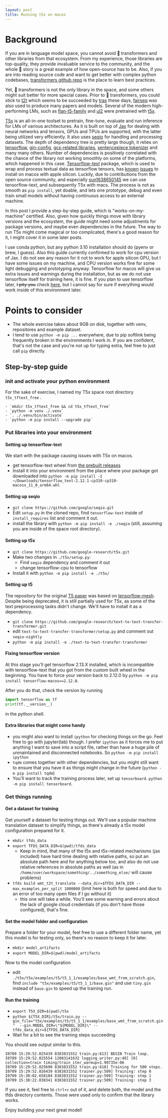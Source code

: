 ```yaml
---
layout: post
title: Running t5x on macos
---
```


# Background

If you are in language model space, you cannot avoid 🤗 transformers and other libraries from that ecosystem. From my experience, those libraries are top-quality, they provide invaluable service to the community, and the whole 🤗 story is a great example of how open-source has to be. Also, if you are into reading source code and want to get better with complex python codebases, [transformers github repo](https://github.com/huggingface/transformers.git) is the place to learn best practices.

Yet, 🤗 transformers is not the only library in the space, and some others might suit better for more special cases. Prior to 🤗 transformers, you could stick to [t2t](https://github.com/tensorflow/tensor2tensor) which seems to be succeeded by [trax](https://github.com/google/trax) these days, [fairseq](https://github.com/facebookresearch/fairseq) was also used to produce many papers and models. Several of the modern high-performing LMs, such as [flan-t5-family](https://huggingface.co/docs/transformers/model_doc/flan-t5) and [ul2](https://huggingface.co/docs/transformers/model_doc/ul2) were pretrained with [t5x](https://github.com/google-research/t5x). 

<!--more-->

[T5x](https://github.com/google-research/t5x) is an all-in-one toolset to pretrain, fine-tune, evaluate and run inference for LMs of various architectures.  As it is built on top of [Jax](https://github.com/google/jax) for dealing with neural networks and tensors, GPUs and TPUs are supported, with the latter being utilized very efficiently. It also uses [seqio](https://github.com/google/seqio) for handling and processing datasets. The depth of dependency tree is pretty large though, it relies on [tensorflow](https://github.com/tensorflow/tensorflow), [gin-config](https://github.com/google/gin-config), [gcs-related libraries](https://github.com/googleapis/python-storage), [sentencepiece tokenizer](https://github.com/google/sentencepiece) and many many others. Number of dependencies is positively correlated with the chance of the library not working smoothly on some of the platforms, which happened in this case. [Tensorflow-text](https://github.com/tensorflow/text) package, which is used to wrap and process textual data as tensorflow tensors, has [known](https://github.com/tensorflow/text/issues/1077) [issues](https://developer.apple.com/forums/thread/700906) to install on macos with apple silicon. Luckily, due to contributions from the open source community, and especially [sun1638650145](https://github.com/sun1638650145) we can use tensorflow-text, and subsequently T5x with macs. The process is not as smooth as `pip install`, yet doable, and lets one prototype, debug and even train small models without having continuous access to an external machine.

In this post I provide a step-by-step guide, which is "works-on-my-machine" certified. Also, given how quickly things move with library versions and the ecosystem, the guide might need some adjustments for package versions, and maybe even dependencies in the future. The way to run T5x might come magical or too complicated, there's a good reason for it, I might cover it in some later posts.

I use conda python, but any python 3.10 installation should do (pyenv or brew, I guess). Also this guide currently confirmed to work for cpu version of Jax. I do not see any reason for it not to work for apple silicon GPU, but I have some issues on my machine, and CPU version works fine for some light debugging and prototyping anyway.
Tensorflow for macos will give us extra issues and warnings during the installation, but as we do not use tensorflow itself for training here, it is fine. If you plan to use tensorflow later, ~~I pity you~~ check [here](https://developer.apple.com/metal/tensorflow-plugin/), but I cannot say for sure if everything would work inside of this environment later.

# Points to consider

- The whole exercise takes about 9GB on disk, together with venv, repositores and example dataset.
- I tend to use `python -m pip ...` everywhere, due to pip softlink being frequently broken in the environments I work in. If you are confident, that's not the case and you're not up for typing extra, feel free to just call `pip` directly.

## Step-by-step guide

### init and activate your python environment

For the sake of exercise, I named my T5x space root directory `t5x_tftext_free` .

	- `mkdir t5x_tftext_free && cd t5x_tftext_free`
	- `python -m venv ./.venv`
	- `. ./.venv/bin/activate`
	- `python -m pip install --upgrade pip`

### Put libraries into your environment

#### Setting  up tensorflow-text

We start with the package causing issues with T5x on macos.

- get tensorflow-text wheel from [the prebuilt releases](https://github.com/sun1638650145/Libraries-and-Extensions-for-TensorFlow-for-Apple-Silicon/releases)
- Install it into your environment from the place where your package got downloaded into `python -m pip install -I ~/Downloads/tensorflow_text-2.12.1-cp310-cp310-macosx_11_0_arm64.whl`

#### Setting up seqio

- `git clone https://github.com/google/seqio.git`
- Edit `setup.py` in the cloned repo, find `tensorflow-text` inside of `install_requires` list and comment it out.
- install the library with `python -m pip install -e ./seqio` (still, assuming you are inside of the space root directory).

#### Setting up t5x

- `git clone https://github.com/google-research/t5x.git`
- Make two changes in `./t5x/setup.py`:
	- Find `seqio` dependency and comment it out
	- change tensorflow-cpu to tensorflow
- Install it with `python -m pip install -e ./t5x/`

#### Setting up t5

The repository for the original [T5 paper](https://arxiv.org/abs/1910.10683) was based on [tensorflow-mesh](https://github.com/tensorflow/mesh). Despite being deprecated, it is still partially used for T5x, as some of the text preprocessing tasks didn't change. We'll have to install it as a dependency.

- `git clone https://github.com/google-research/text-to-text-transfer-transformer.git`
- edit `text-to-text-transfer-transformer/setup.py` and comment out `seqio-nightly`
- `python -m pip install -e ./text-to-text-transfer-transformer`

#### Fixing tensorflow version

At this stage you'll get tensorflow 2.13.X installed, which is incompatible with tensorflow-text that you got from the custom built wheel in the beginning. You have to force your version back to 2.12.0 by `python -m pip install tensorflow-macos==2.12.0`.

After you do that, check the version by running
```python
import tensorflow as tf
print(tf.__version__)
```
in the python shell.

#### Extra libraries that might come handy
- you might also want to install `ipython` for checking things on the go. Feel free to go with jupyter(lab) though. I prefer `ipython` as it forces me to put anything I want to save into a script file, rather than have a huge pile of unmaintained and disconnected notebooks. So `python -m pip install ipython`
- `tqdm` comes together with other dependencies, but you might still want to ensure that you have it as things might change in the future (`python -m pip install tqdm`)
- You'll want to track the training process later, set up `tensorboard`. `python -m pip install tensorboard`.

### Get things running

#### Get a dataset for training

Get yourself a dataset for testing things out. We'll use a popular machine translation dataset to simplify things, as there's already a t5x model configuration prepared for it.
- `mkdir tfds_data`
- `export TFDS_DATA_DIR=$(pwd)/tfds_data`
	- Keep in mind, that many of the t5x and t5x-related mechanisms (jax included) have hard time dealing with relative paths, so put an absolute path here and for anything below too, and also do not use relative references in absolute paths as well (as in `/home/user/workspace/something/../something_else/` will cause problems)
- `tfds build wmt_t2t_translate --data_dir=$TFDS_DATA_DIR --max_examples_per_split 1000000` (limit here is both for speed and due to an error of too many open files if I go without it)
	- this one will take a while. You'll see some warning and errors about the lack of google cloud credentials (if you don't have those configured), that's fine.

#### Set the model folder and configuration

Prepare a folder for your model, feel free to use a different folder name, yet this model is for testing only, so there's no reason to keep it for later.
- `mkdir model_artifacts`
- `export MODEL_DIR=$(pwd)/model_artifacts`

Now to the model configuration
- edit `./t5x/t5x/examples/t5/t5_1_1/examples/base_wmt_from_scratch.gin`, find `include "t5x/examples/t5/t5_1_1/base.gin"` and use `tiny.gin` instead of `base.gin` to speed up the training run.

#### Run the training

- `export T5X_DIR=$(pwd)/t5x`
- `python ${T5X_DIR}/t5x/train.py --gin_file="t5x/examples/t5/t5_1_1/examples/base_wmt_from_scratch.gin"  --gin.MODEL_DIR=\"${MODEL_DIR}\" --tfds_data_dir=${TFDS_DATA_DIR}`
- Wait for a bit to see the training steps succeeding

You should see output similar to this.

```
I0709 15:29:52.025439 8383831552 train.py:613] BEGIN Train loop.
I0709 15:29:52.025554 12803141632 logging_writer.py:48] [0] collection=train timing/train_iter_warmup=1.90735e-06
I0709 15:29:52.025690 8383831552 train.py:618] Training for 500 steps.
I0709 15:29:52.026439 8383831552 trainer.py:509] Training: step 0
I0709 15:30:02.658104 8383831552 trainer.py:509] Training: step 1
I0709 15:30:22.038341 8383831552 trainer.py:509] Training: step 3
```

If you see it, feel free to `ctrl+c` out of it, and delete both, the model and the tfds directory contents. Those were used only to confirm that the library works.

Enjoy building your next great model!
